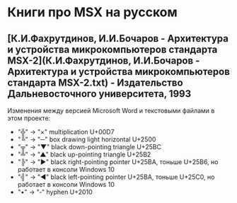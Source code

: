 ﻿Книги про MSX на русском
========================

## [К.И.Фахрутдинов, И.И.Бочаров - Архитектура и устройства микрокомпьютеров стандарта MSX-2](К.И.Фахрутдинов, И.И.Бочаров - Архитектура и устройства микрокомпьютеров стандарта MSX-2.txt) - Издательство Дальневосточного университета, 1993

Изменения между версией Microsoft Word и текстовыми файлами в этом проекте:

- "╬" -> "×" multiplication U+00D7
- "╚" -> "─" box drawing light horizontal U+2500
- "╦" -> "▼" black down-pointing triangle U+25BC
- "╩" -> "▲" black up-pointing triangle U+25B2
- "╠" -> "►" black right-pointing pointer U+25BA, тоньше U+25B6, но работает в консоли Windows 10
- "╣" -> "◄" black left-pointing pointer U+25BA, тоньше U+25C0, но работает в консоли Windows 10
- "•" -> "‐" hyphen U+2010
